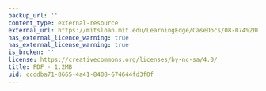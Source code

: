 ```yaml
---
backup_url: ''
content_type: external-resource
external_url: https://mitsloan.mit.edu/LearningEdge/CaseDocs/08-074%20PPS%20tv%20Lehrich.pdf
has_external_licence_warning: true
has_external_license_warning: true
is_broken: ''
license: https://creativecommons.org/licenses/by-nc-sa/4.0/
title: PDF - 1.2MB
uid: ccddba71-8665-4a41-8408-674644fd3f0f
---
```

